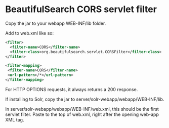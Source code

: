 # BeautifulSearch CORS servlet filter 

Copy the jar to your webapp WEB-INF/lib folder.

Add to web.xml like so:

```xml
<filter>
  <filter-name>CORS</filter-name>
  <filter-class>org.beautifulsearch.servlet.CORSFilter</filter-class>
</filter>

<filter-mapping>
 <filter-name>CORS</filter-name>
 <url-pattern>/*</url-pattern>
</filter-mapping>
```

For HTTP OPTIONS requests, it always returns a 200 response. 

If installing to Solr, copy the jar to server/solr-webapp/webapp/WEB-INF/lib. 

In server/solr-webapp/webapp/WEB-INF/web.xml, this should be the first servlet filter. Paste to the top of web.xml, right after the opening web-app XML tag.